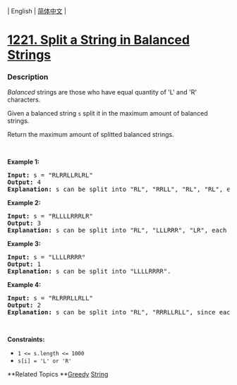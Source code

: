 | English | [简体中文](README.md) |

# [1221. Split a String in Balanced Strings](https://leetcode-cn.com/problems/split-a-string-in-balanced-strings)
 ### Description
<p><i data-stringify-type="italic">Balanced</i>&nbsp;strings are those who have equal quantity of &#39;L&#39; and &#39;R&#39; characters.</p>

<p>Given a balanced string&nbsp;<code data-stringify-type="code">s</code>&nbsp;split it in the maximum amount of balanced strings.</p>

<p>Return the maximum amount of splitted balanced strings.</p>

<p>&nbsp;</p>
<p><strong>Example 1:</strong></p>

<pre>
<strong>Input:</strong> s = &quot;RLRRLLRLRL&quot;
<strong>Output:</strong> 4
<strong>Explanation: </strong>s can be split into &quot;RL&quot;, &quot;RRLL&quot;, &quot;RL&quot;, &quot;RL&quot;, each substring contains same number of &#39;L&#39; and &#39;R&#39;.
</pre>

<p><strong>Example 2:</strong></p>

<pre>
<strong>Input:</strong> s = &quot;RLLLLRRRLR&quot;
<strong>Output:</strong> 3
<strong>Explanation: </strong>s can be split into &quot;RL&quot;, &quot;LLLRRR&quot;, &quot;LR&quot;, each substring contains same number of &#39;L&#39; and &#39;R&#39;.
</pre>

<p><strong>Example 3:</strong></p>

<pre>
<strong>Input:</strong> s = &quot;LLLLRRRR&quot;
<strong>Output:</strong> 1
<strong>Explanation: </strong>s can be split into &quot;LLLLRRRR&quot;.
</pre>

<p><strong>Example 4:</strong></p>

<pre>
<strong>Input:</strong> s = &quot;RLRRRLLRLL&quot;
<strong>Output:</strong> 2
<strong>Explanation: </strong>s can be split into &quot;RL&quot;, &quot;RRRLLRLL&quot;, since each substring contains an equal number of &#39;L&#39; and &#39;R&#39;
</pre>

<p>&nbsp;</p>
<p><strong>Constraints:</strong></p>

<ul>
	<li><code>1 &lt;= s.length &lt;= 1000</code></li>
	<li><code>s[i] = &#39;L&#39; or &#39;R&#39;</code></li>
</ul>

**Related Topics	**[Greedy](https://leetcode-cn.com/tag/greedy) [String](https://leetcode-cn.com/tag/string) 